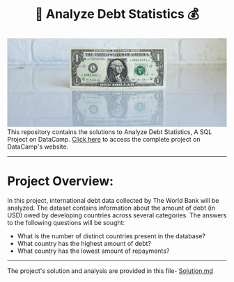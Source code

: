 # <p align="center" style="margin-top: 0px;"> 🏦 Analyze Debt Statistics 💰

<img src ="dollar%20bill.png">
This repository contains the solutions to Analyze Debt Statistics, A SQL Project on DataCamp. <a href = "https://projects.datacamp.com/projects/1906">Click here</a> to access the complete project on DataCamp's website. 

---

# Project Overview:  

In this project, international debt data collected by The World Bank will be analyzed. The dataset contains information about the amount of debt (in USD) owed by developing countries across several categories. The answers to the following questions will be sought:
* What is the number of distinct countries present in the database?
* What country has the highest amount of debt?
* What country has the lowest amount of repayments?

--- 
The project's solution and analysis are provided in this file- [Solution.md](Solution.md)
